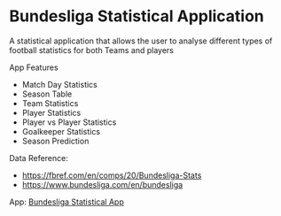 # Bundesliga Statistical Application

A statistical application that allows the user to analyse different types of football statistics for 
both Teams and players

App Features

- Match Day Statistics
- Season Table
- Team Statistics
- Player Statistics
- Player vs Player Statistics
- Goalkeeper Statistics
- Season Prediction

Data Reference:
- https://fbref.com/en/comps/20/Bundesliga-Stats
- https://www.bundesliga.com/en/bundesliga

App: [Bundesliga Statistical App](https://bvbtm86-buli-stats.streamlitapp.com)

